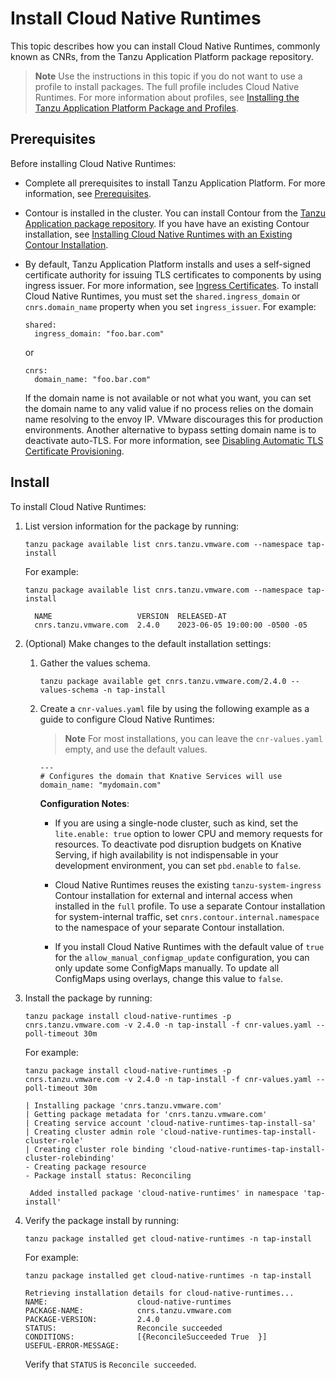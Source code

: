 # Install Cloud Native Runtimes

This topic describes how you can install Cloud Native Runtimes, commonly known as CNRs, from the Tanzu Application Platform package repository.

>**Note** Use the instructions in this topic if you do not want to use a profile to install packages.
The full profile includes Cloud Native Runtimes.
For more information about profiles, see [Installing the Tanzu Application Platform Package and Profiles](../../../install-online/profile.hbs.md).

## <a id='cnr-prereqs'></a>Prerequisites

Before installing Cloud Native Runtimes:

- Complete all prerequisites to install Tanzu Application Platform. For more information, see [Prerequisites](../../../prerequisites.hbs.md).
- Contour is installed in the cluster. You can install Contour from the [Tanzu Application package repository](../../../contour/how-to-guides/install.hbs.md). If you have have an existing Contour installation, see [Installing Cloud Native Runtimes with an Existing Contour Installation](../contour.hbs.md).

- By default, Tanzu Application Platform installs and uses a self-signed certificate authority for issuing TLS certificates to components by using ingress issuer. For more information, see [Ingress Certificates](../../../security-and-compliance/about.hbs.md).
  To install Cloud Native Runtimes, you must set the `shared.ingress_domain` or `cnrs.domain_name` property when you set `ingress_issuer`. For example:

  ```console
  shared:
    ingress_domain: "foo.bar.com"
  ```

  or

  ```console
  cnrs:
    domain_name: "foo.bar.com"
  ```

  If the domain name is not available or not what you want, you can set the domain name to any valid value if no process relies on the domain name resolving to the envoy IP.
  VMware discourages this for production environments. Another alternative to bypass setting domain name is to deactivate auto-TLS. For more information, see [Disabling Automatic TLS Certificate Provisioning](../auto-tls/tls-guides-deactivate-autotls.hbs.md).

## <a id='cnr-install'></a> Install

To install Cloud Native Runtimes:

1. List version information for the package by running:

    ```console
    tanzu package available list cnrs.tanzu.vmware.com --namespace tap-install
    ```

     For example:

    ```console
    tanzu package available list cnrs.tanzu.vmware.com --namespace tap-install

      NAME                   VERSION  RELEASED-AT
      cnrs.tanzu.vmware.com  2.4.0    2023-06-05 19:00:00 -0500 -05
    ```

1. (Optional) Make changes to the default installation settings:

    1. Gather the values schema.

        ```console
        tanzu package available get cnrs.tanzu.vmware.com/2.4.0 --values-schema -n tap-install
        ```

    1. Create a `cnr-values.yaml` file by using the following example as a guide to configure Cloud Native Runtimes:

        >**Note** For most installations, you can leave the `cnr-values.yaml` empty, and use the default values.

        ```console
        ---
        # Configures the domain that Knative Services will use
        domain_name: "mydomain.com"
        ```

       **Configuration Notes**:

       - If you are using a single-node cluster, such as kind, set the `lite.enable: true`
        option to lower CPU and memory requests for resources. To deactivate pod disruption budgets
        on Knative Serving, if high availability is not indispensable in your development environment, you can set `pbd.enable` to `false`.

        - Cloud Native Runtimes reuses the existing `tanzu-system-ingress` Contour installation for
        external and internal access when installed in the `full` profile.
        To use a separate Contour installation for system-internal traffic, set
        `cnrs.contour.internal.namespace` to the namespace of your separate Contour installation.

        - If you install Cloud Native Runtimes with the default value of `true` for the `allow_manual_configmap_update` configuration, you can only update some ConfigMaps manually. To update all ConfigMaps using overlays, change this value to `false`.

2. Install the package by running:

    ```console
    tanzu package install cloud-native-runtimes -p cnrs.tanzu.vmware.com -v 2.4.0 -n tap-install -f cnr-values.yaml --poll-timeout 30m
    ```

    For example:

    ```console
    tanzu package install cloud-native-runtimes -p cnrs.tanzu.vmware.com -v 2.4.0 -n tap-install -f cnr-values.yaml --poll-timeout 30m

    | Installing package 'cnrs.tanzu.vmware.com'
    | Getting package metadata for 'cnrs.tanzu.vmware.com'
    | Creating service account 'cloud-native-runtimes-tap-install-sa'
    | Creating cluster admin role 'cloud-native-runtimes-tap-install-cluster-role'
    | Creating cluster role binding 'cloud-native-runtimes-tap-install-cluster-rolebinding'
    - Creating package resource
    - Package install status: Reconciling

     Added installed package 'cloud-native-runtimes' in namespace 'tap-install'
    ```

3. Verify the package install by running:

    ```console
    tanzu package installed get cloud-native-runtimes -n tap-install
    ```

    For example:

    ```console
    tanzu package installed get cloud-native-runtimes -n tap-install

    Retrieving installation details for cloud-native-runtimes...
    NAME:                    cloud-native-runtimes
    PACKAGE-NAME:            cnrs.tanzu.vmware.com
    PACKAGE-VERSION:         2.4.0
    STATUS:                  Reconcile succeeded
    CONDITIONS:              [{ReconcileSucceeded True  }]
    USEFUL-ERROR-MESSAGE:
    ```

    Verify that `STATUS` is `Reconcile succeeded`.
